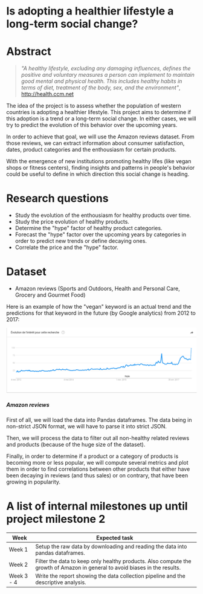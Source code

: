 # Is adopting a healthier lifestyle a long-term social change?

# Abstract
> *"A healthy lifestyle, excluding any damaging influences, defines the positive and voluntary measures a person can implement to maintain good mental and physical health. This includes healthy habits in terms of diet, treatment of the body, sex, and the environment"*, http://health.ccm.net 

The idea of the project is to assess whether the population of western countries is adopting a healthier lifestyle. This project aims to determine if this adoption is a trend or a long-term social change. In either cases, we will try to predict the evolution of this behavior over the upcoming years.

In order to achieve that goal, we will use the Amazon reviews dataset. From those reviews, we can extract information about consumer satisfaction, dates, product categories and the enthousiasm for certain products.

With the emergence of new institutions promoting healthy lifes (like vegan shops or fitness centers), finding insights and patterns in people's behavior could be useful to define in which direction this social change is heading.

# Research questions
* Study the evolution of the enthousiasm for healthy products over time.
* Study the price evolution of healthy products.
* Determine the "hype" factor of healthy product categories.
* Forecast the "hype" factor over the upcoming years by categories in order to predict new trends or define decaying ones.
* Correlate the price and the "hype" factor.

# Dataset
* Amazon reviews (Sports and Outdoors, Health and Personal Care, Grocery and Gourmet Food)

Here is an example of how the "vegan" keyword is an actual trend and the predictions for that keyword in the future (by Google analytics) from 2012 to 2017:

![Interest evolution for the "vegan" keyword](vegan_trend.png)

##### Amazon reviews
First of all, we will load the data into Pandas dataframes. The data being in non-strict JSON format, we will have to parse it into strict JSON.

Then, we will process the data to filter out all non-healthy related reviews and products (because of the huge size of the dataset).

Finally, in order to determine if a product or a category of products is becoming more or less popular, we will compute several metrics and plot them in order to find correlations between other products that either have been decaying in reviews (and thus sales) or on contrary, that have been growing in popularity.

# A list of internal milestones up until project milestone 2
|Week|Expected task|
|---|---|
|Week 1| Setup the raw data by downloading and reading the data into pandas dataframes.
|Week 2| Filter the data to keep only healthy products. Also compute the growth of Amazon in general to avoid biases in the results.
|Week 3 - 4| Write the report showing the data collection pipeline and the descriptive analysis.
